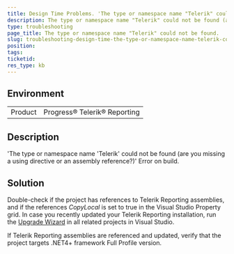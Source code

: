 ```yaml
---
title: Design Time Problems. 'The type or namespace name "Telerik" could not be found (are you missing a using directive or an assembly reference?)' Error on build.
description: The type or namespace name "Telerik" could not be found (are you missing a using directive or an assembly reference?) - Error on build.
type: troubleshooting
page_title: The type or namespace name "Telerik" could not be found.
slug: troubleshooting-design-time-the-type-or-namespace-name-telerik-could-not-be-found-are-you-missing-a-using-directive-or-an-assembly-reference
position: 
tags: 
ticketid: 
res_type: kb
---
```


## Environment
<table>
	<tr>
		<td>Product</td>
		<td>Progress® Telerik® Reporting</td>
	</tr>
</table>


## Description
'The type or namespace name 'Telerik' could not be found (are you missing a using directive or an assembly reference?)' Error on build.
## Solution
Double-check if the project has references to Telerik Reporting assemblies, and if the references _CopyLocal_ is set to true in the Visual Studio Property grid. In case you recently updated your Telerik Reporting installation, run the [Upgrade Wizard](../ui-upgrade-wizard) in all related projects in Visual Studio.

If Telerik Reporting assemblies are referenced and updated, verify that the project targets .NET4+ framework Full Profile version.
